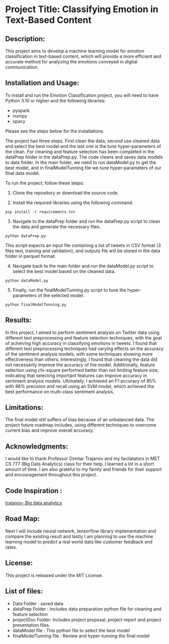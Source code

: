 # Project Title: Classifying Emotion in Text-Based Content
## Description: 
This project aims to develop a machine learning model for emotion classification in text-based content, which will provide a more efficient and accurate method for analyzing the emotions conveyed in digital communication.

## Installation and Usage:
To install and run the Emotion Classification project, you will need to have Python 3.10 or higher and the following libraries:

* pyspark
* numpy 
* spacy

Please see the steps below for the installations. 

The project has three steps. First clean the data, second use cleaned data and select the best model and the last one is the tune hyper-parameters of the clean. For cleaning and feature selection has been completed in the dataPrep folder in the dataPrep.py. The code cleans and saves data models to data folder. In the main folder, we need to run dataModel.py to get the best model, and in finalModelTunning file we tune hyper-parameters of our final data model.

To run the project, follow these steps:

1. Clone the repository or download the source code.

2. Install the required libraries using the following command:
```
pip install -r requirements.txt
```
3. Navigate to the dataPrep folder and run the dataPrep.py script to clean the data and generate the necessary files.

```
python dataPrep.py
```
This script expects an input file containing a list of tweets in CSV format (3 files test, training and validation), and outputs file will be stored in the data folder in parquet format.

4. Navigate back to the main folder and run the dataModel.py script to select the best model based on the cleaned data.

```
python dataModel.py
```
5. Finally, run the finalModelTunning.py script to tune the hyper-parameters of the selected model.

```
python finalModelTunning.py
```
## Results:
In this project, I aimed to perform sentiment analysis on Twitter data using different text preprocessing and feature selection techniques, with the goal of achieving high accuracy in classifying emotions in tweets. I found that different text preprocessing techniques had varying effects on the accuracy of the sentiment analysis models, with some techniques showing more effectiveness than others. Interestingly, I found that cleaning the data did not necessarily improve the accuracy of the model. Additionally, feature selection using chi-square performed better than not limiting feature size, indicating that selecting important features can improve accuracy in sentiment analysis models. Ultimately, I achieved an F1 accuracy of 85% with 86% precision and recall using an SVM model, which achieved the best performance on multi-class sentiment analysis.

## Limitations:
The final model still suffers of bias because of an unbalanced data. The project future roadmap includes, using different techniques to overcome current bias and improve overall accuracy. 

## Acknowledgments:
I would like to thank Professor Dimitar Trajanov and my facilatators in MET CS 777 (Big Data Analytics) class for their help. I learned a lot in a short amount of time. I am also grateful to my family and friends for their support and encouragement throughout this project. 

## Code Inspiration : 
[trajanov- Big data analytics ](https://github.com/trajanov/BigDataAnalytics)

## Road Map: 
Next I will include neural network, tensorflow library implementation and compare the existing result and lastly I am planning to use the machine learning model to predict a real world data like customer feedback and rates. 

## License:
This project is released under the MIT License.

## List of files:
- Data Folder : saved data
- dataPrep Folder : Includes data preparation python file for cleaning and feature selection
- projectDoc Folder: Includes project proposal, project report and project presentation files. 
- dataModel file : This python file to select the best model
- finalModelTunning file : Review and hyper-tunning the final model


